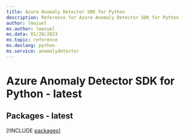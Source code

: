 ```yaml
---
title: Azure Anomaly Detector SDK for Python
description: Reference for Azure Anomaly Detector SDK for Python
author: lmazuel
ms.author: lmazuel
ms.data: 01/20/2023
ms.topic: reference
ms.devlang: python
ms.service: anomalydetector
---
```

# Azure Anomaly Detector SDK for Python - latest
## Packages - latest
[!INCLUDE [packages](anomaly-detector-index.md)]